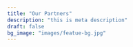 ```yaml
---
title: "Our Partners"
description: "this is meta description"
draft: false
bg_image: "images/featue-bg.jpg"
---
```

